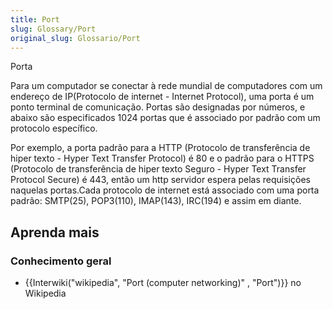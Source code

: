 ```yaml
---
title: Port
slug: Glossary/Port
original_slug: Glossario/Port
---
```


Porta

Para um computador se conectar à rede mundial de computadores com um endereço de IP(Protocolo de internet - Internet Protocol),
uma porta é um ponto terminal de comunicação.
Portas são designadas por números, e abaixo são especificados 1024 portas que é associado por padrão com um protocolo específico.

Por exemplo, a porta padrão para a HTTP (Protocolo de transferência de hiper texto - Hyper Text Transfer Protocol) é 80 e o
padrão para o HTTPS (Protocolo de transferência de hiper texto Seguro - Hyper Text Transfer Protocol Secure) é 443,
então um http servidor espera pelas requisições naquelas portas.Cada protocolo de internet está associado com uma porta padrão:
SMTP(25), POP3(110), IMAP(143), IRC(194) e assim em diante.

## Aprenda mais

### Conhecimento geral

- {{Interwiki("wikipedia", "Port (computer networking)" , "Port")}} no Wikipedia
